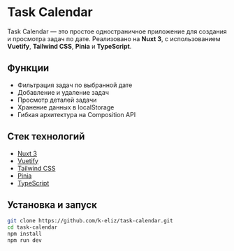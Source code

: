 # Task Calendar

Task Calendar — это простое одностраничное приложение для создания и просмотра задач по дате. Реализовано на **Nuxt 3**, с использованием **Vuetify**, **Tailwind CSS**, **Pinia** и **TypeScript**.

## Функции

- Фильтрация задач по выбранной дате
- Добавление и удаление задач
- Просмотр деталей задачи
- Хранение данных в localStorage
- Гибкая архитектура на Composition API

## Стек технологий

- [Nuxt 3](https://nuxt.com/)
- [Vuetify](https://vuetifyjs.com/)
- [Tailwind CSS](https://tailwindcss.com/)
- [Pinia](https://pinia.vuejs.org/)
- [TypeScript](https://www.typescriptlang.org/)

## Установка и запуск

```bash
git clone https://github.com/k-eliz/task-calendar.git
cd task-calendar
npm install
npm run dev